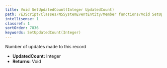 ```yaml
---
title: Void SetUpdatedCount(Integer UpdatedCount)
path: /EJScript/Classes/NSSystemEventEntity/Member functions/Void SetUpdatedCount(Integer p_0)
intellisense: 1
classref: 1
sortOrder: 7836
keywords: SetUpdatedCount(Integer)
---
```



Number of updates made to this record



* **UpdatedCount:** Integer
* **Returns:** Void


